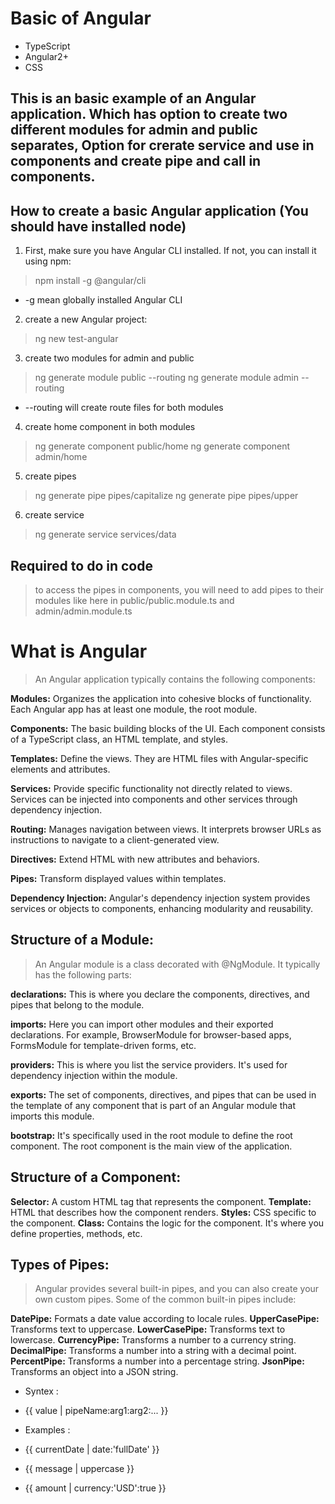 # Basic of Angular
* TypeScript
* Angular2+
* CSS

## This is an basic example of an Angular application. Which has option to create two different modules for admin and public separates, Option for crerate service and use in components and create pipe and call in components.

## How to create a basic Angular application (You should have installed node)
1. First, make sure you have Angular CLI installed. If not, you can install it using npm:
> npm install -g @angular/cli 
* -g mean globally installed Angular CLI

2. create a new Angular project:
> ng new test-angular

3. create two modules for admin and public
> ng generate module public --routing
> ng generate module admin --routing
* --routing will create route files for both modules

4. create home component in both modules
> ng generate component public/home
> ng generate component admin/home

5. create pipes 
> ng generate pipe pipes/capitalize
> ng generate pipe pipes/upper

6. create service
> ng generate service services/data

## Required to do in code
> to access the pipes in components, you will need to add pipes to their modules like here in public/public.module.ts and admin/admin.module.ts

# What is Angular 
> An Angular application typically contains the following components:

**Modules:** Organizes the application into cohesive blocks of functionality. Each Angular app has at least one module, the root module.

**Components:** The basic building blocks of the UI. Each component consists of a TypeScript class, an HTML template, and styles.

**Templates:** Define the views. They are HTML files with Angular-specific elements and attributes.

**Services:** Provide specific functionality not directly related to views. Services can be injected into components and other services through dependency injection.

**Routing:** Manages navigation between views. It interprets browser URLs as instructions to navigate to a client-generated view.

**Directives:** Extend HTML with new attributes and behaviors.

**Pipes:** Transform displayed values within templates.

**Dependency Injection:** Angular's dependency injection system provides services or objects to components, enhancing modularity and reusability.

## Structure of a Module:
> An Angular module is a class decorated with @NgModule. It typically has the following parts:

**declarations:** This is where you declare the components, directives, and pipes that belong to the module.

**imports:** Here you can import other modules and their exported declarations. For example, BrowserModule for browser-based apps, FormsModule for template-driven forms, etc.

**providers:** This is where you list the service providers. It's used for dependency injection within the module.

**exports:** The set of components, directives, and pipes that can be used in the template of any component that is part of an Angular module that imports this module.

**bootstrap:** It's specifically used in the root module to define the root component. The root component is the main view of the application.


## Structure of a Component:
**Selector:** A custom HTML tag that represents the component.
**Template:** HTML that describes how the component renders.
**Styles:** CSS specific to the component.
**Class:** Contains the logic for the component. It's where you define properties, methods, etc.


## Types of Pipes:
> Angular provides several built-in pipes, and you can also create your own custom pipes. Some of the common built-in pipes include:

**DatePipe:** Formats a date value according to locale rules.
**UpperCasePipe:** Transforms text to uppercase.
**LowerCasePipe:** Transforms text to lowercase.
**CurrencyPipe:** Transforms a number to a currency string.
**DecimalPipe:** Transforms a number into a string with a decimal point.
**PercentPipe:** Transforms a number into a percentage string.
**JsonPipe:** Transforms an object into a JSON string.

+ Syntex : 
* {{ value | pipeName:arg1:arg2:... }}
+ Examples : 
* <p>{{ currentDate | date:'fullDate' }}</p>
* <p>{{ message | uppercase }}</p>
* <p>{{ amount | currency:'USD':true }}</p>


